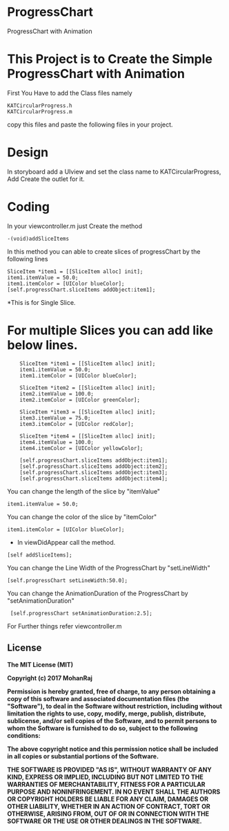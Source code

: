 # ProgressChart
ProgressChart with Animation
# This Project is to Create the Simple ProgressChart with Animation
First You Have to add the Class files namely
```
KATCircularProgress.h
KATCircularProgress.m
```
copy this files and paste the following files in your project.
# Design
In storyboard add a UIview and set the class name to KATCircularProgress, Add Create the outlet for it.
# Coding
In your viewcontroller.m just Create the method  
```
-(void)addSliceItems
```
In this method you can able to create slices of progressChart by the following lines
```
SliceItem *item1 = [[SliceItem alloc] init];
item1.itemValue = 50.0;
item1.itemColor = [UIColor blueColor];
[self.progressChart.sliceItems addObject:item1];
```
*This is for Single Slice.

# For multiple Slices you can add like below lines.
```
    SliceItem *item1 = [[SliceItem alloc] init];
    item1.itemValue = 50.0;
    item1.itemColor = [UIColor blueColor];
    
    SliceItem *item2 = [[SliceItem alloc] init];
    item2.itemValue = 100.0;
    item2.itemColor = [UIColor greenColor];
    
    SliceItem *item3 = [[SliceItem alloc] init];
    item3.itemValue = 75.0;
    item3.itemColor = [UIColor redColor];
    
    SliceItem *item4 = [[SliceItem alloc] init];
    item4.itemValue = 100.0;
    item4.itemColor = [UIColor yellowColor];
    
    [self.progressChart.sliceItems addObject:item1];
    [self.progressChart.sliceItems addObject:item2];
    [self.progressChart.sliceItems addObject:item3];
    [self.progressChart.sliceItems addObject:item4];

```

You can change the length of the slice by "itemValue"
```
item1.itemValue = 50.0;
```
You can change the color of the slice by "itemColor"
```
item1.itemColor = [UIColor blueColor];
```
* In viewDidAppear call the method.
```
[self addSliceItems];
```
You can change the Line Width of the ProgressChart by "setLineWidth"
```
[self.progressChart setLineWidth:50.0];
```
You can change the AnimationDuration of the ProgressChart by "setAnimationDuration"
```
 [self.progressChart setAnimationDuration:2.5];
```
For Further things refer viewcontroller.m

License
-------------------------------------------------------
<b>The MIT License (MIT)

Copyright (c) 2017 MohanRaj



Permission is hereby granted, free of charge, to any person obtaining a copy
of this software and associated documentation files (the "Software"), to deal
in the Software without restriction, including without limitation the rights
to use, copy, modify, merge, publish, distribute, sublicense, and/or sell
copies of the Software, and to permit persons to whom the Software is
furnished to do so, subject to the following conditions:

The above copyright notice and this permission notice shall be included in all
copies or substantial portions of the Software.

THE SOFTWARE IS PROVIDED "AS IS", WITHOUT WARRANTY OF ANY KIND, EXPRESS OR
IMPLIED, INCLUDING BUT NOT LIMITED TO THE WARRANTIES OF MERCHANTABILITY,
FITNESS FOR A PARTICULAR PURPOSE AND NONINFRINGEMENT. IN NO EVENT SHALL THE
AUTHORS OR COPYRIGHT HOLDERS BE LIABLE FOR ANY CLAIM, DAMAGES OR OTHER
LIABILITY, WHETHER IN AN ACTION OF CONTRACT, TORT OR OTHERWISE, ARISING FROM,
OUT OF OR IN CONNECTION WITH THE SOFTWARE OR THE USE OR OTHER DEALINGS IN THE
SOFTWARE.</b>
